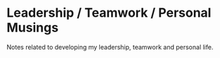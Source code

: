 # Leadership / Teamwork / Personal Musings
Notes related to developing my leadership, teamwork and personal life.
